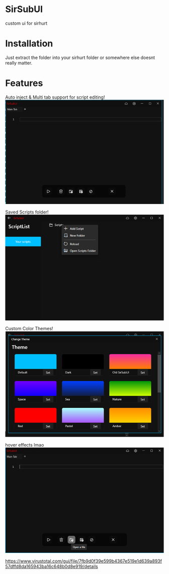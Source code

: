 # SirSubUI
custom ui for sirhurt

# Installation
Just extract the folder into your sirhurt folder or somewhere else doesnt really matter.

# Features

Auto inject & Multi tab support for script editing!
![img1](imgs/img1.png)

Saved Scripts folder!
![img2](imgs/img2.png)

Custom Color Themes!
![img3](imgs/img3.png)

hover effects lmao
![img4](imgs/img4.png)

https://www.virustotal.com/gui/file/7fb9d0f39e599b4367e519e1d639a893f57dffd8da165943ba16c648b0d8e919/details

